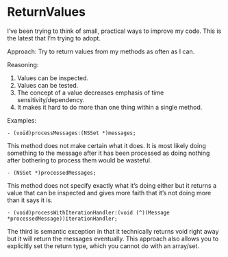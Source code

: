 ReturnValues
============

I’ve been trying to think of small, practical ways to improve my code. This is the latest that I’m trying to adopt.

Approach: 
Try to return values from my methods as often as I can. 

Reasoning:

1. Values can be inspected. 
2. Values can be tested. 
3. The concept of a value decreases emphasis of time sensitivity/dependency.
4. It makes it hard to do more than one thing within a single method.

Examples:

    - (void)processMessages:(NSSet *)messages;
This method does not make certain what it does. It is most likely doing something to the message after it has been processed as doing nothing after bothering to process them would be wasteful.

    - (NSSet *)processedMessages;
This method does not specify exactly what it’s doing either but it returns a value that can be inspected and gives more faith that it’s not doing more than it says it is.

    - (void)processWithIterationHandler:(void (^)(Message *processedMessage))iterationHandler;
The third is semantic exception in that it technically returns void right away but it will return the messages eventually. This approach also allows you to explicitly set the return type, which you cannot do with an array/set.
